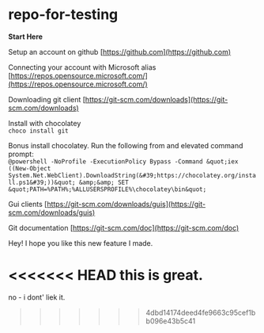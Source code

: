 # repo-for-testing #

**Start Here**

Setup an account on github
[https://github.com](https://github.com)

Connecting your account with Microsoft alias
[https://repos.opensource.microsoft.com/](https://repos.opensource.microsoft.com/)

Downloading git client
[https://git-scm.com/downloads](https://git-scm.com/downloads)

Install with chocolatey  
```choco install git```

Bonus install chocolatey. Run the following from and elevated command prompt:  
```@powershell -NoProfile -ExecutionPolicy Bypass -Command &quot;iex ((New-Object System.Net.WebClient).DownloadString(&#39;https://chocolatey.org/install.ps1&#39;))&quot; &amp;&amp; SET &quot;PATH=%PATH%;%ALLUSERSPROFILE%\chocolatey\bin&quot;```

Gui clients
[https://git-scm.com/downloads/guis](https://git-scm.com/downloads/guis)

Git documentation
[https://git-scm.com/doc](https://git-scm.com/doc)

Hey! I hope you like this new feature I made. 

<<<<<<< HEAD
this is great. 
=======
no - i dont' liek it.
>>>>>>> 4dbd14174deed4fe9663c95cef1bb096e43b5c41
